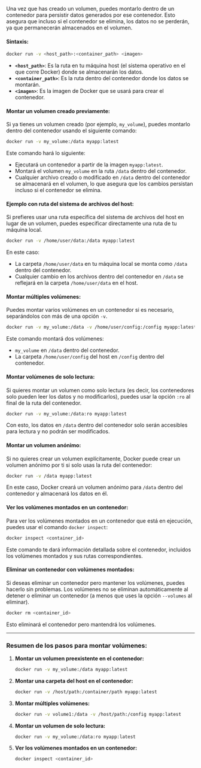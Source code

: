
Una vez que has creado un volumen, puedes montarlo dentro de un contenedor para persistir datos generados por ese contenedor. Esto asegura que incluso si el contenedor se elimina, los datos no se perderán, ya que permanecerán almacenados en el volumen.

#### **Sintaxis:**
```bash
docker run -v <host_path>:<container_path> <imagen>
```
- **`<host_path>`**: Es la ruta en tu máquina host (el sistema operativo en el que corre Docker) donde se almacenarán los datos.
- **`<container_path>`**: Es la ruta dentro del contenedor donde los datos se montarán.
- **`<imagen>`**: Es la imagen de Docker que se usará para crear el contenedor.

#### **Montar un volumen creado previamente:**

Si ya tienes un volumen creado (por ejemplo, `my_volume`), puedes montarlo dentro del contenedor usando el siguiente comando:

```bash
docker run -v my_volume:/data myapp:latest
```

Este comando hará lo siguiente:
- Ejecutará un contenedor a partir de la imagen `myapp:latest`.
- Montará el volumen `my_volume` en la ruta `/data` dentro del contenedor.
- Cualquier archivo creado o modificado en `/data` dentro del contenedor se almacenará en el volumen, lo que asegura que los cambios persistan incluso si el contenedor se elimina.

#### **Ejemplo con ruta del sistema de archivos del host:**

Si prefieres usar una ruta específica del sistema de archivos del host en lugar de un volumen, puedes especificar directamente una ruta de tu máquina local.

```bash
docker run -v /home/user/data:/data myapp:latest
```

En este caso:
- La carpeta `/home/user/data` en tu máquina local se monta como `/data` dentro del contenedor.
- Cualquier cambio en los archivos dentro del contenedor en `/data` se reflejará en la carpeta `/home/user/data` en el host.

#### **Montar múltiples volúmenes:**

Puedes montar varios volúmenes en un contenedor si es necesario, separándolos con más de una opción `-v`.

```bash
docker run -v my_volume:/data -v /home/user/config:/config myapp:latest
```

Este comando montará dos volúmenes:
- `my_volume` en `/data` dentro del contenedor.
- La carpeta `/home/user/config` del host en `/config` dentro del contenedor.

#### **Montar volúmenes de solo lectura:**

Si quieres montar un volumen como solo lectura (es decir, los contenedores solo pueden leer los datos y no modificarlos), puedes usar la opción `:ro` al final de la ruta del contenedor.

```bash
docker run -v my_volume:/data:ro myapp:latest
```

Con esto, los datos en `/data` dentro del contenedor solo serán accesibles para lectura y no podrán ser modificados.

#### **Montar un volumen anónimo:**

Si no quieres crear un volumen explícitamente, Docker puede crear un volumen anónimo por ti si solo usas la ruta del contenedor:

```bash
docker run -v /data myapp:latest
```

En este caso, Docker creará un volumen anónimo para `/data` dentro del contenedor y almacenará los datos en él.

#### **Ver los volúmenes montados en un contenedor:**

Para ver los volúmenes montados en un contenedor que está en ejecución, puedes usar el comando `docker inspect`:

```bash
docker inspect <container_id>
```

Este comando te dará información detallada sobre el contenedor, incluidos los volúmenes montados y sus rutas correspondientes.

#### **Eliminar un contenedor con volúmenes montados:**

Si deseas eliminar un contenedor pero mantener los volúmenes, puedes hacerlo sin problemas. Los volúmenes no se eliminan automáticamente al detener o eliminar un contenedor (a menos que uses la opción `--volumes` al eliminar).

```bash
docker rm <container_id>
```

Esto eliminará el contenedor pero mantendrá los volúmenes.

---

### **Resumen de los pasos para montar volúmenes:**

1. **Montar un volumen preexistente en el contenedor:**
   ```bash
   docker run -v my_volume:/data myapp:latest
   ```

2. **Montar una carpeta del host en el contenedor:**
   ```bash
   docker run -v /host/path:/container/path myapp:latest
   ```

3. **Montar múltiples volúmenes:**
   ```bash
   docker run -v volume1:/data -v /host/path:/config myapp:latest
   ```

4. **Montar un volumen de solo lectura:**
   ```bash
   docker run -v my_volume:/data:ro myapp:latest
   ```

5. **Ver los volúmenes montados en un contenedor:**
   ```bash
   docker inspect <container_id>
   ```
